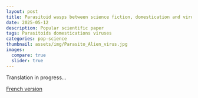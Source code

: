 ```yaml
---
layout: post
title: Parasitoid wasps between science fiction, domestication and viruses!
date: 2025-05-12 
description: Popular scientific paper
tags: Parasitoids domestications viruses
categories: pop-science
thumbnail: assets/img/Parasito_Alien_virus.jpg
images:
  compare: true
  slider: true
---
```


Translation in progress...

[French version](https://www.projetpangolin.com/les-guepes-parasitoides-domestications-virus/)
